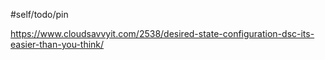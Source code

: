 #self/todo/pin

https://www.cloudsavvyit.com/2538/desired-state-configuration-dsc-its-easier-than-you-think/